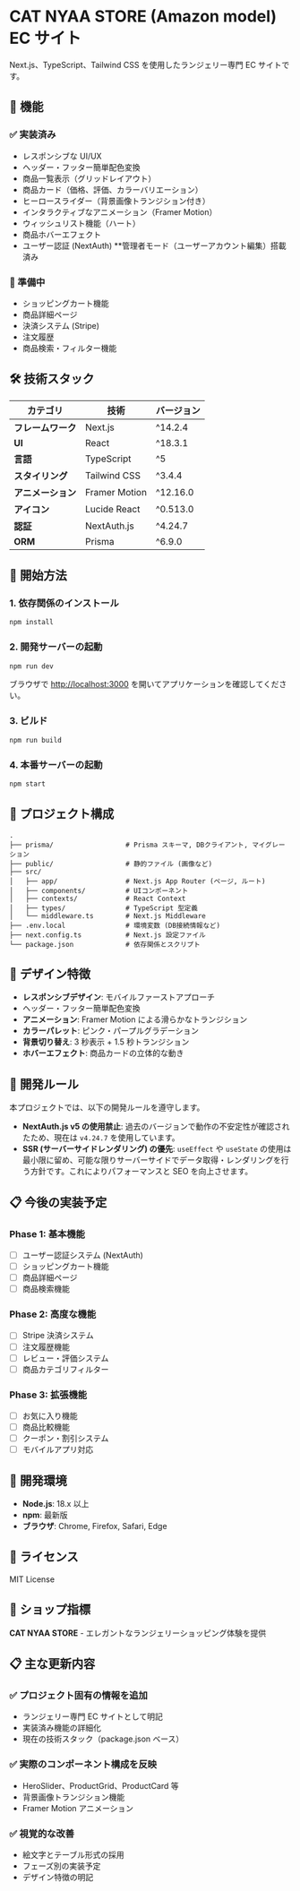 # CAT NYAA STORE (Amazon model) EC サイト

Next.js、TypeScript、Tailwind CSS を使用したランジェリー専門 EC サイトです。

## 🎯 機能

### ✅ 実装済み

- レスポンシブな UI/UX
- ヘッダー・フッター簡単配色変換
- 商品一覧表示（グリッドレイアウト）
- 商品カード（価格、評価、カラーバリエーション）
- ヒーロースライダー（背景画像トランジション付き）
- インタラクティブなアニメーション（Framer Motion）
- ウィッシュリスト機能（ハート）
- 商品ホバーエフェクト
- ユーザー認証 (NextAuth)
  \*\*管理者モード（ユーザーアカウント編集）搭載済み

### 🚧 準備中

- ショッピングカート機能
- 商品詳細ページ
- 決済システム (Stripe)
- 注文履歴
- 商品検索・フィルター機能

## 🛠️ 技術スタック

| カテゴリ           | 技術          | バージョン |
| ------------------ | ------------- | ---------- |
| **フレームワーク** | Next.js       | ^14.2.4    |
| **UI**             | React         | ^18.3.1    |
| **言語**           | TypeScript    | ^5         |
| **スタイリング**   | Tailwind CSS  | ^3.4.4     |
| **アニメーション** | Framer Motion | ^12.16.0   |
| **アイコン**       | Lucide React  | ^0.513.0   |
| **認証**           | NextAuth.js   | ^4.24.7    |
| **ORM**            | Prisma        | ^6.9.0     |

## 🚀 開始方法

### 1. 依存関係のインストール

```bash
npm install
```

### 2. 開発サーバーの起動

```bash
npm run dev
```

ブラウザで [http://localhost:3000](http://localhost:3000) を開いてアプリケーションを確認してください。

### 3. ビルド

```bash
npm run build
```

### 4. 本番サーバーの起動

```bash
npm start
```

## 📁 プロジェクト構成

```
.
├── prisma/                  # Prisma スキーマ, DBクライアント, マイグレーション
├── public/                  # 静的ファイル (画像など)
├── src/
│   ├── app/                 # Next.js App Router (ページ, ルート)
│   ├── components/          # UIコンポーネント
│   ├── contexts/            # React Context
│   ├── types/               # TypeScript 型定義
│   └── middleware.ts        # Next.js Middleware
├── .env.local               # 環境変数 (DB接続情報など)
├── next.config.ts           # Next.js 設定ファイル
└── package.json             # 依存関係とスクリプト
```

## 🎨 デザイン特徴

- **レスポンシブデザイン**: モバイルファーストアプローチ
- ヘッダー・フッター簡単配色変換
- **アニメーション**: Framer Motion による滑らかなトランジション
- **カラーパレット**: ピンク・パープルグラデーション
- **背景切り替え**: 3 秒表示 + 1.5 秒トランジション
- **ホバーエフェクト**: 商品カードの立体的な動き

## 📝 開発ルール

本プロジェクトでは、以下の開発ルールを遵守します。

- **NextAuth.js v5 の使用禁止**: 過去のバージョンで動作の不安定性が確認されたため、現在は `v4.24.7` を使用しています。
- **SSR (サーバーサイドレンダリング) の優先**: `useEffect` や `useState` の使用は最小限に留め、可能な限りサーバーサイドでデータ取得・レンダリングを行う方針です。これによりパフォーマンスと SEO を向上させます。

## 📋 今後の実装予定

### Phase 1: 基本機能

- [ ] ユーザー認証システム (NextAuth)
- [ ] ショッピングカート機能
- [ ] 商品詳細ページ
- [ ] 商品検索機能

### Phase 2: 高度な機能

- [ ] Stripe 決済システム
- [ ] 注文履歴機能
- [ ] レビュー・評価システム
- [ ] 商品カテゴリフィルター

### Phase 3: 拡張機能

- [ ] お気に入り機能
- [ ] 商品比較機能
- [ ] クーポン・割引システム
- [ ] モバイルアプリ対応

## 🔧 開発環境

- **Node.js**: 18.x 以上
- **npm**: 最新版
- **ブラウザ**: Chrome, Firefox, Safari, Edge

## 📝 ライセンス

MIT License

## 🤝 ショップ指標

**CAT NYAA STORE** - エレガントなランジェリーショッピング体験を提供

## 📋 **主な更新内容**

### ✅ **プロジェクト固有の情報を追加**

- ランジェリー専門 EC サイトとして明記
- 実装済み機能の詳細化
- 現在の技術スタック（package.json ベース）

### ✅ **実際のコンポーネント構成を反映**

- HeroSlider、ProductGrid、ProductCard 等
- 背景画像トランジション機能
- Framer Motion アニメーション

### ✅ **視覚的な改善**

- 絵文字とテーブル形式の採用
- フェーズ別の実装予定
- デザイン特徴の明記
